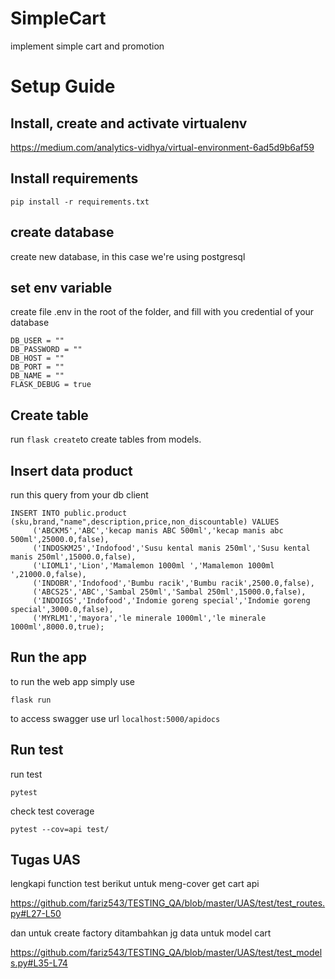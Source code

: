 # SimpleCart
implement simple cart and promotion

# Setup Guide


## Install, create and activate virtualenv
https://medium.com/analytics-vidhya/virtual-environment-6ad5d9b6af59

## Install requirements

    pip install -r requirements.txt
## create database
create new database, in this case we're using postgresql

## set env variable

create file .env in the root of the folder, and fill with you credential of your database

      
    DB_USER = ""
    DB_PASSWORD = ""
    DB_HOST = ""
    DB_PORT = ""
    DB_NAME = ""
    FLASK_DEBUG = true

## Create table

run `flask create`to create tables from models.

## Insert data product

run this query from your db client
```
INSERT INTO public.product (sku,brand,"name",description,price,non_discountable) VALUES
     ('ABCKM5','ABC','kecap manis ABC 500ml','kecap manis abc 500ml',25000.0,false),
     ('INDOSKM25','Indofood','Susu kental manis 250ml','Susu kental manis 250ml',15000.0,false),
     ('LIOML1','Lion','Mamalemon 1000ml ','Mamalemon 1000ml ',21000.0,false),
     ('INDOBR','Indofood','Bumbu racik','Bumbu racik',2500.0,false),
     ('ABCS25','ABC','Sambal 250ml','Sambal 250ml',15000.0,false),
     ('INDOIGS','Indofood','Indomie goreng special','Indomie goreng special',3000.0,false),
     ('MYRLM1','mayora','le minerale 1000ml','le minerale 1000ml',8000.0,true);
```

## Run the app
to run the web app simply  use

    flask run

to access swagger use url `localhost:5000/apidocs`


## Run test
run test

    pytest

check test coverage

    pytest --cov=api test/


## Tugas UAS 

lengkapi function test berikut untuk meng-cover get cart api

https://github.com/fariz543/TESTING_QA/blob/master/UAS/test/test_routes.py#L27-L50

dan untuk create factory ditambahkan jg data untuk model cart

https://github.com/fariz543/TESTING_QA/blob/master/UAS/test/test_models.py#L35-L74
